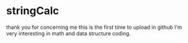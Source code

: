 # stringCalc

thank you for concerning me 
this is the first time to upload in github
I'm very interesting in math and data structure coding.
